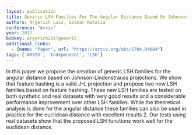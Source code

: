 ```yaml
---
layout: publication
title: Generic LSH Families For The Angular Distance Based On Johnson-lindenstrauss Projections And Feature Hashing LSH
authors: Argerich Luis, Golmar Natalia
conference: "Arxiv"
year: 2017
bibkey: argerich2017generic
additional_links:
  - {name: "Paper", url: "https://arxiv.org/abs/1704.04684"}
tags: ['ARXIV', 'Independent', 'LSH']
---
```

In this paper we propose the creation of generic LSH families for the angular distance based on Johnson-Lindenstrauss projections. We show that feature hashing is a valid J-L projection and propose two new LSH families based on feature hashing. These new LSH families are tested on both synthetic and real datasets with very good results and a considerable performance improvement over other LSH families. While the theoretical analysis is done for the angular distance these families can also be used in practice for the euclidean distance with excellent results 2. Our tests using real datasets show that the proposed LSH functions work well for the euclidean distance.
